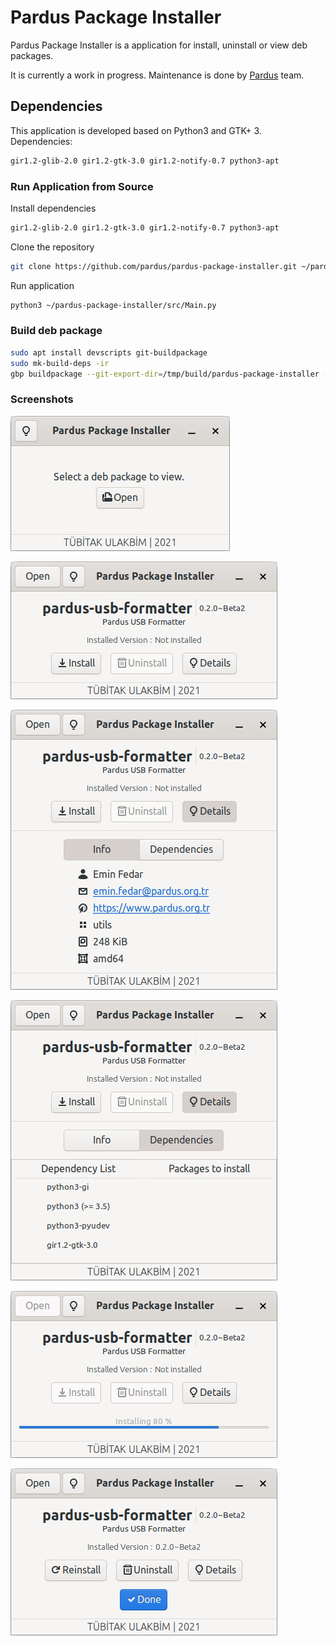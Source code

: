 # Pardus Package Installer

Pardus Package Installer is a application for install, uninstall or view deb packages.

It is currently a work in progress. Maintenance is done by <a href="https://www.pardus.org.tr/">Pardus</a> team.

## **Dependencies**

This application is developed based on Python3 and GTK+ 3. Dependencies:
```bash
gir1.2-glib-2.0 gir1.2-gtk-3.0 gir1.2-notify-0.7 python3-apt
```

### **Run Application from Source**

Install dependencies
```bash
gir1.2-glib-2.0 gir1.2-gtk-3.0 gir1.2-notify-0.7 python3-apt
```
Clone the repository
```bash
git clone https://github.com/pardus/pardus-package-installer.git ~/pardus-package-installer
```
Run application
```bash
python3 ~/pardus-package-installer/src/Main.py
```

### **Build deb package**

```bash
sudo apt install devscripts git-buildpackage
sudo mk-build-deps -ir
gbp buildpackage --git-export-dir=/tmp/build/pardus-package-installer -us -uc
```

### **Screenshots**

![Pardus Package Installer 1](screenshots/pardus-package-installer-1.png)

![Pardus Package Installer 2](screenshots/pardus-package-installer-2.png)

![Pardus Package Installer 3](screenshots/pardus-package-installer-3.png)

![Pardus Package Installer 4](screenshots/pardus-package-installer-4.png)

![Pardus Package Installer 5](screenshots/pardus-package-installer-5.png)

![Pardus Package Installer 6](screenshots/pardus-package-installer-6.png)
